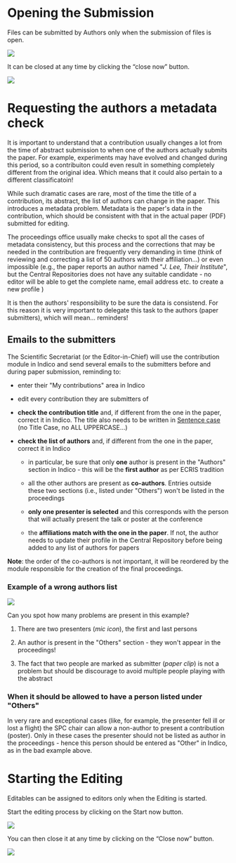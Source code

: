 # Opening the Submission

Files can be submitted by Authors only when the submission of files is open.

![](../img/eicsubmissionclosed.png)

It can be closed at any time by clicking the “close now” button.

![](../img/eicsubmissionopen.png)

# Requesting the authors a metadata check

It is important to understand that a contribution usually changes a lot from the time of abstract submission to when one of the authors actually submits the paper. For example, experiments may have evolved and changed during this period, so a contribuiton could even result in something completely different from the original idea. Which means that it could also pertain to a different classificatoin!

While such dramatic cases are rare, most of the time the title of a contribution, its abstract, the list of authors can change in the paper. This introduces a metadata problem. Metadata is the paper's data in the contribution, which should be consistent with that in the actual paper (PDF) submitted for editing. 

The proceedings office usually make checks to spot all the cases of metadata consistency, but this process and the corrections that may be needed in the contribution are frequently very demanding in time (think of reviewing and correcting a list of 50 authors with their affiliation...) or even impossible (e.g., the paper reports an author named "*J. Lee, Their Institute*", but the Central Repositories does not have any suitable candidate - no editor will be able to get the complete name, email address etc. to create a new profile )

It is then the authors' responsibility to be sure the data is consistend. For this reason it is very important to delegate this task to the authors (paper submitters), which will mean... reminders!

## Emails to the submitters

The Scientific Secretariat (or the Editor-in-Chief) will use the contribution module in Indico and send several emails to the submitters before and during paper submission, reminding to:

- enter their "My contributions" area in Indico

- edit every contribution they are submitters of

- **check the contribution title** and, if different from the one in the paper, correct it in Indico. The title also needs to be written in [Sentence case](https://writer.com/blog/sentence-case/) (no Title Case, no ALL UPPERCASE...)

- **check the list of authors** and, if different from the one in the paper, correct it in Indico
  
    - in particular, be sure that only **one** author is present in the "Authors" section in Indico - this will be the **first author** as per ECRIS tradition
  
    - all the other authors are present as **co-authors**. Entries outside these two sections (i.e., listed under "Others") won't be listed in the proceedings
  
    - **only one presenter is selected** and this corresponds with the person that will actually present the talk or poster at the conference
  
    - the **affiliations match with the one in the paper**. If not, the author needs to update their profile in the Central Repository before being added to any list of authors for papers

**Note**: the order of the co-authors is not important, it will be reordered by the module responsible for the creation of the final proceedings.

### Example of a wrong authors list

![](../img/authors_list_wrong.png)

Can you spot how many problems are present in this example?

1. There are two presenters (*mic icon*), the first and last persons

2. An author is present in the "Others" section - they won't appear in the proceedings!

3. The fact that two people are marked as submitter (*paper clip*) is not a problem but should be discourage to avoid multiple people playing with the abstract

### When it should be allowed to have a person listed under "Others"

In very rare and exceptional cases (like, for example, the presenter fell ill or lost a flight) the SPC chair can allow a non-author to present a contribution (poster). Only in these cases the presenter should not be listed as author in the proceedings - hence this person should be entered as "Other" in Indico, as in the bad example above.

# Starting the Editing

Editables can be assigned to editors only when the Editing is started.

Start the editing process by clicking on the Start now button.

![](../img/eiceditingclosed.png)

You can then close it at any time by clicking on the “Close now” button.

![](../img/eiceditingopen.png)
